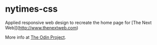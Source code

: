 # nytimes-css
Applied responsive web design to recreate the home page for [The Next Web]](http://www.thenextweb.com)

More info at [The Odin Project](http://www.theodinproject.com/html5-and-css3/building-with-responsive-design?ref=lc-pb).